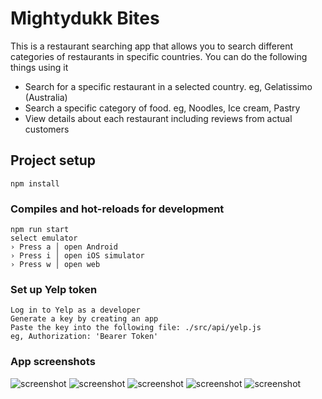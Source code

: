 # Mightydukk Bites
This is a restaurant searching app that allows you to search different categories of restaurants in specific countries. You can do the following things using it
 - Search for a specific restaurant in a selected country. eg, Gelatissimo (Australia)
 - Search a specific category of food. eg, Noodles, Ice cream, Pastry
 - View details about each restaurant including reviews from actual customers

## Project setup
```
npm install
```

### Compiles and hot-reloads for development
```
npm run start
select emulator 
› Press a │ open Android
› Press i │ open iOS simulator
› Press w │ open web
```

### Set up Yelp token
```
Log in to Yelp as a developer
Generate a key by creating an app
Paste the key into the following file: ./src/api/yelp.js
eg, Authorization: 'Bearer Token'
```

### App screenshots

![screenshot](./assets/screenshots/Simulator%20Screenshot%20-%20iPhone%2014%20Pro%20Max%20-%202023-11-28%20at%2014.47.44.png)
![screenshot](./assets/screenshots/Simulator%20Screenshot%20-%20iPhone%2014%20Pro%20Max%20-%202023-11-28%20at%2014.48.08.png)
![screenshot](./assets/screenshots/Simulator%20Screenshot%20-%20iPhone%2014%20Pro%20Max%20-%202023-11-28%20at%2014.48.13.png)
![screenshot](./assets/screenshots/Simulator%20Screenshot%20-%20iPhone%2014%20Pro%20Max%20-%202023-11-28%20at%2014.48.27.png)
![screenshot](./assets/screenshots/Simulator%20Screenshot%20-%20iPhone%2014%20Pro%20Max%20-%202023-11-28%20at%2014.48.31.png)

